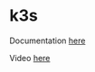 # k3s

Documentation [here](https://technotim.live/posts/k3s-etcd-ansible/)

Video [here](https://www.youtube.com/watch?v=CbkEWcUZ7zM)